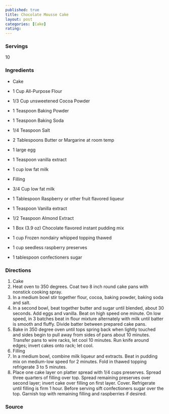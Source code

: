 ```yaml
---
published: true
title: Chocolate Mousse Cake
layout: post
categories: [Cake]
rating: 
---
```

### Servings
10

### Ingredients
- Cake
- 1 Cup All-Purpose Flour
- 1/3 Cup unsweetened Cocoa Powder
- 1 Teaspoon Baking Powder
- 1 Teaspoon Baking Soda
- 1/4 Teaspoon Salt
- 2 Tablespoons Butter or Margarine at room temp
- 1 large egg
- 1 Teaspoon vanilla extract
- 1 cup low fat milk

- Filling
- 3/4 Cup low fat milk
- 1 Tablespoon Raspberry or other fruit flavored liqueur
- 1 Teaspoon Vanilla extract
- 1/2 Teaspoon Almond Extract
- 1 Box (3.9 oz) Chocolate flavored instant pudding mix
- 1 cup Frozen nondairy whipped topping thawed
- 1 cup seedless raspberry preserves
- 1 tablespoon confectioners sugar

### Directions
1. Cake
2. Heat oven to 350 degrees.  Coat two 8 inch round cake pans with nonstick cooking spray.
3. In a medium bowl stir together flour, cocoa, baking powder, baking soda and salt.
4. In a second bowl, beat together butter and sugar until blended, about 30 seconds.  Add eggs and vanilla.  Beat on high speed one minute.  On low speed, in 3 batches beat in flour mixture alternately with milk until batter is smooth and fluffy.  Divide batter between prepared cake pans.
5. Bake in 350 degree oven until tops spring back when lightly touched and sides begin to pull away from sides of pans about 10 minutes.  Transfer pans to wire racks, let cool 10 minutes.  Run knife around edges; invert cakes onto rack; let cool.
6. Filling
7. In a medium bowl, combine milk liqueur and extracts.  Beat in pudding mix on medium-low speed for 2 minutes.  Fold in thawed topping refrigerate 3 to 5 minutes.
8. Place one cake layer on platter spread with 1/4 cups preserves.  Spread three quarters of filling over top.  Spread remaining preserves over second layer; invert cake over filling on first layer.  Cover.  Refrigerate until filling is firm 1 hour.  Before serving sift confectioners sugar over the top.  Garnish top with remaining filling and raspberries if desired.

### Source


